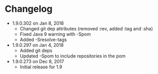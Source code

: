 Changelog
===========

* 1.9.0.302 on Jan 8, 2018
  * Changed git dep attributes (removed :rev, added :tag and :sha)
  * Fixed Java 9 warning with -Spom
  * Added -Sresolve-tags
* 1.9.0.297 on Jan 4, 2018
  * Added git deps
  * Updated -Spom to include repositories in the pom
* 1.9.0.273 on Dec 8, 2017
  * Initial release for 1.9
